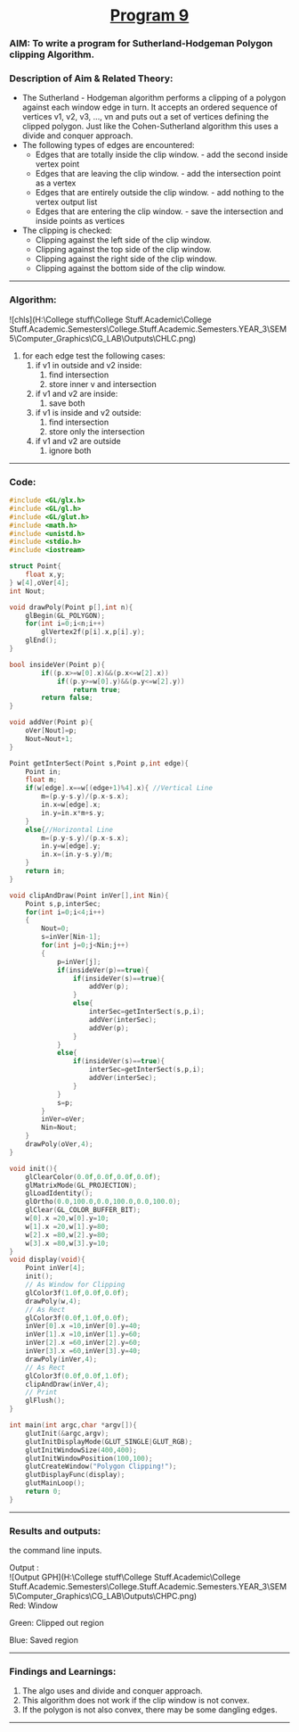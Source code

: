 # <center><u>Program 9</u></center>
### AIM: To write a program for Sutherland-Hodgeman Polygon clipping Algorithm.

### Description of Aim & Related Theory:

+ The Sutherland - Hodgeman algorithm performs a clipping of a polygon against each window edge in turn. It accepts an ordered sequence of vertices v1, v2, v3, ..., vn and puts out a set of vertices defining the clipped polygon. Just like the Cohen-Sutherland algorithm this uses a divide and conquer approach.
+ The following types of edges are encountered:
  + Edges that are totally inside the clip window. - add the second inside vertex point
  + Edges that are leaving the clip window. - add the intersection point as a vertex
  + Edges that are entirely outside the clip window. - add nothing to the vertex output list
  + Edges that are entering the clip window. - save the intersection and inside points as vertices
+ The clipping is checked:
  + Clipping against the left side of the clip window.
  + Clipping against the top side of the clip window.
  + Clipping against the right side of the clip window.
  + Clipping against the bottom side of the clip window.

---

### Algorithm:

![chls](H:\College stuff\College Stuff.Academic\College Stuff.Academic.Semesters\College.Stuff.Academic.Semesters.YEAR_3\SEM 5\Computer_Graphics\CG_LAB\Outputs\CHLC.png)

1. for each edge test the following cases:
   1. if v1 in outside and v2 inside:
      1. find intersection
      2. store inner v and intersection
   2. if v1 and v2 are inside:
      1. save both
   3. if v1 is inside and v2 outside:
      1. find intersection 
      2. store only the intersection
   4. if v1 and v2 are outside
      1. ignore both

---
### Code:    
``` cpp
#include <GL/glx.h>    
#include <GL/gl.h>
#include <GL/glut.h>
#include <math.h>
#include <unistd.h>
#include <stdio.h>
#include <iostream>

struct Point{
    float x,y;
} w[4],oVer[4]; 
int Nout;    

void drawPoly(Point p[],int n){
    glBegin(GL_POLYGON);            
    for(int i=0;i<n;i++)
        glVertex2f(p[i].x,p[i].y);    
    glEnd();
}

bool insideVer(Point p){    
        if((p.x>=w[0].x)&&(p.x<=w[2].x))        
            if((p.y>=w[0].y)&&(p.y<=w[2].y))
                return true;                
        return false;        
}

void addVer(Point p){        
    oVer[Nout]=p;        
    Nout=Nout+1;
}

Point getInterSect(Point s,Point p,int edge){
    Point in;            
    float m;
    if(w[edge].x==w[(edge+1)%4].x){ //Vertical Line        
        m=(p.y-s.y)/(p.x-s.x);    
        in.x=w[edge].x;                
        in.y=in.x*m+s.y;
    }
    else{//Horizontal Line            
        m=(p.y-s.y)/(p.x-s.x);    
        in.y=w[edge].y;
        in.x=(in.y-s.y)/m;        
    }    
    return in;
}

void clipAndDraw(Point inVer[],int Nin){
    Point s,p,interSec;    
    for(int i=0;i<4;i++)
    {
        Nout=0;
        s=inVer[Nin-1];
        for(int j=0;j<Nin;j++)
        {            
            p=inVer[j];
            if(insideVer(p)==true){                
                if(insideVer(s)==true){
                    addVer(p);                                    
                }
                else{
                    interSec=getInterSect(s,p,i);
                    addVer(interSec);                    
                    addVer(p);                    
                }
            }
            else{        
                if(insideVer(s)==true){
                    interSec=getInterSect(s,p,i);                
                    addVer(interSec);                                                    
                }
            }
            s=p;            
        }        
        inVer=oVer;        
        Nin=Nout;    
    }    
    drawPoly(oVer,4); 
}

void init(){
    glClearColor(0.0f,0.0f,0.0f,0.0f);
    glMatrixMode(GL_PROJECTION);        
    glLoadIdentity();    
    glOrtho(0.0,100.0,0.0,100.0,0.0,100.0);
    glClear(GL_COLOR_BUFFER_BIT);    
    w[0].x =20,w[0].y=10;
    w[1].x =20,w[1].y=80;
    w[2].x =80,w[2].y=80;
    w[3].x =80,w[3].y=10;
}
void display(void){    
    Point inVer[4];
    init();
    // As Window for Clipping
    glColor3f(1.0f,0.0f,0.0f);        
    drawPoly(w,4); 
    // As Rect
    glColor3f(0.0f,1.0f,0.0f);
    inVer[0].x =10,inVer[0].y=40;
    inVer[1].x =10,inVer[1].y=60;
    inVer[2].x =60,inVer[2].y=60;
    inVer[3].x =60,inVer[3].y=40;
    drawPoly(inVer,4); 
    // As Rect
    glColor3f(0.0f,0.0f,1.0f);
    clipAndDraw(inVer,4);        
    // Print
    glFlush();
}

int main(int argc,char *argv[]){
    glutInit(&argc,argv);
    glutInitDisplayMode(GLUT_SINGLE|GLUT_RGB);
    glutInitWindowSize(400,400);
    glutInitWindowPosition(100,100);
    glutCreateWindow("Polygon Clipping!");
    glutDisplayFunc(display);
    glutMainLoop();
    return 0;
}

```
---
### Results and outputs:  
the command line inputs.   

Output :  
![Output GPH](H:\College stuff\College Stuff.Academic\College Stuff.Academic.Semesters\College.Stuff.Academic.Semesters.YEAR_3\SEM 5\Computer_Graphics\CG_LAB\Outputs\CHPC.png)  
Red: Window 

Green: Clipped out region

Blue: Saved region  

---
### Findings and Learnings:
1. The algo uses and divide and conquer approach. 
2. This algorithm does not work if the clip window is not convex.
3. If the polygon is not also convex, there may be some dangling edges.

---
